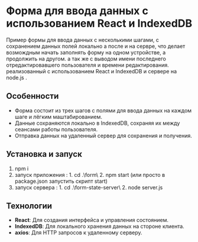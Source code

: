 # Форма для ввода данных с использованием React и IndexedDB

Пример формы для ввода данных с несколькими шагами, с сохранением данных полей локально а после и на сервре, 
что делает возмождным начать заполнять форму на одном устройстве, а продолжить на другом. 
а так же с выводом имени последнего отредактировавшего пользователя и времени редактирования. 
реализованный с использованием React и IndexedDB и сервере на node.js .

## Особенности

- Форма состоит из трех шагов с полями для ввода данных на каждом шаге и лёгким маштабированием.
- Данные сохраняются локально в IndexedDB, сохраняя их между сеансами работы пользователя.
- Отправка данных на удаленный сервер для сохранения и получения.

## Установка и запуск
1. npm i
2. запуск приложения : 1. cd .\form\ 2. npm start  (или просто в package.json запустить скрипт start)
3. запуск сервера : 1. cd .\form-state-server\ 2. node server.js


## Технологии

- **React**: Для создания интерфейса и управления состоянием.
- **IndexedDB**: Для локального хранения данных на стороне клиента.
- **axios**: Для HTTP запросов к удаленному серверу.



